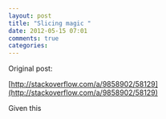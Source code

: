 ```yaml
---
layout: post
title: "Slicing magic "
date: 2012-05-15 07:01
comments: true
categories: 
---
```



Original post: 

[http://stackoverflow.com/a/9858902/58129](http://stackoverflow.com/a/9858902/58129)



Given this


